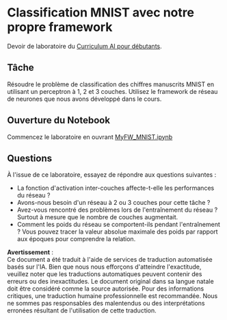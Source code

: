 # Classification MNIST avec notre propre framework

Devoir de laboratoire du [Curriculum AI pour débutants](https://github.com/microsoft/ai-for-beginners).

## Tâche

Résoudre le problème de classification des chiffres manuscrits MNIST en utilisant un perceptron à 1, 2 et 3 couches. Utilisez le framework de réseau de neurones que nous avons développé dans le cours.

## Ouverture du Notebook

Commencez le laboratoire en ouvrant [MyFW_MNIST.ipynb](../../../../../../lessons/3-NeuralNetworks/04-OwnFramework/lab/MyFW_MNIST.ipynb)

## Questions

À l'issue de ce laboratoire, essayez de répondre aux questions suivantes :

- La fonction d'activation inter-couches affecte-t-elle les performances du réseau ?
- Avons-nous besoin d'un réseau à 2 ou 3 couches pour cette tâche ?
- Avez-vous rencontré des problèmes lors de l'entraînement du réseau ? Surtout à mesure que le nombre de couches augmentait.
- Comment les poids du réseau se comportent-ils pendant l'entraînement ? Vous pouvez tracer la valeur absolue maximale des poids par rapport aux époques pour comprendre la relation.

**Avertissement** :  
Ce document a été traduit à l'aide de services de traduction automatisée basés sur l'IA. Bien que nous nous efforçons d'atteindre l'exactitude, veuillez noter que les traductions automatiques peuvent contenir des erreurs ou des inexactitudes. Le document original dans sa langue natale doit être considéré comme la source autorisée. Pour des informations critiques, une traduction humaine professionnelle est recommandée. Nous ne sommes pas responsables des malentendus ou des interprétations erronées résultant de l'utilisation de cette traduction.